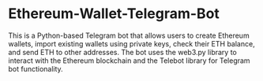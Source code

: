 # Ethereum-Wallet-Telegram-Bot
This is a Python-based Telegram bot that allows users to create Ethereum wallets, import existing wallets using private keys, check their ETH balance, and send ETH to other addresses. The bot uses the web3.py library to interact with the Ethereum blockchain and the Telebot library for Telegram bot functionality.
